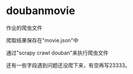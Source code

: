# doubanmovie
作业的爬虫文件

爬取结果保存在"movie.json"中

通过"scrapy crawl douban"来执行爬虫文件

还有一些字段遇到问题还没爬下来，有空再写23333。
